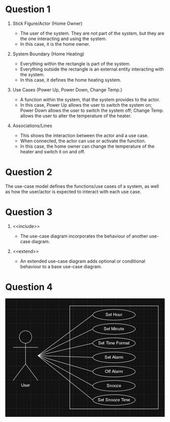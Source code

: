 # Question 1

1. Stick Figure/Actor (Home Owner)
   - The user of the system. They are not part of the system, but they are the one interacting and using the system.
   - In this case, it is the home owner. 

2. System Boundary (Home Heating)
   - Everything within the rectangle is part of the system.
   - Everything outside the rectangle is an external entity interacting with the system.
   - In this case, it defines the home heating system.

3. Use Cases (Power Up, Power Down, Change Temp.)
   - A function within the system, that the system provides to the actor.
   - In this case, Power Up allows the user to switch the system on; Power Down allows the user to switch the system off; Change Temp. allows the user
     to alter the temperature of the heater.

4. Associations/Lines
   - This shows the interaction between the actor and a use case.
   - When connected, the actor can use or activate the function.
   - In this case, the home owner can change the temperature of the heater and switch it on and off.
  
# Question 2

The use-case model defines the functions/use cases of a system, as well as how the user/actor is expected to interact with each use case. 

# Question 3

1. \<<include\>>
   - The use-case diagram incorporates the behaviour of another use-case diagram.

2. \<<extend\>>
   - An extended use-case diagram adds optional or conditional behaviour to a base use-case diagram.
  
# Question 4

![img]({25AF3094-ACF9-4772-97D6-F3209084B0FE}.png)
